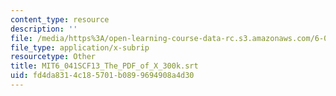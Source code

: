 ```yaml
---
content_type: resource
description: ''
file: /media/https%3A/open-learning-course-data-rc.s3.amazonaws.com/6-041sc-probabilistic-systems-analysis-and-applied-probability-fall-2013/fd4da8314c185701b0899694908a4d30_MIT6_041SCF13_The_PDF_of_X_300k.vtt
file_type: application/x-subrip
resourcetype: Other
title: MIT6_041SCF13_The_PDF_of_X_300k.srt
uid: fd4da831-4c18-5701-b089-9694908a4d30
---
```

